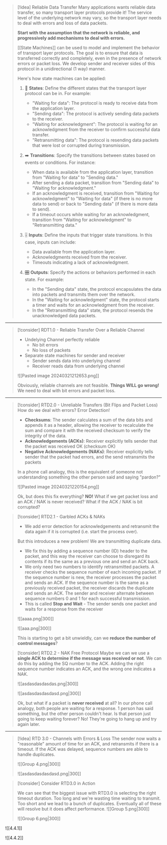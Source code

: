 
> [!idea] Reliable Data Transfer
> Many applications wants reliable data transfer, so many transport layer protocols provide it! The service level of the underlying network may vary, so the transport layer needs to deal with errors and loss of data packets.
> 
> **Start with the assumption that the network is reliable, and progressively add mechanisms to deal with errors.**
> 
> [[State Machines]] can be used to model and implement the behavior of transport layer protocols. The goal is to ensure that data is transferred correctly and completely, even in the presence of network errors or packet loss. We develop sender and receiver sides of this protocol in a unidirectional (1 way) manner.
>
> Here's how state machines can be applied:
>
> 1. 🔵 **States**: Define the different states that the transport layer protocol can be in. For example:
>    - "Waiting for data": The protocol is ready to receive data from the application layer.
>    - "Sending data": The protocol is actively sending data packets to the receiver.
>    - "Waiting for acknowledgment": The protocol is waiting for an acknowledgment from the receiver to confirm successful data transfer.
>    - "Retransmitting data": The protocol is resending data packets that were lost or corrupted during transmission.
>
> 2. ➡️ **Transitions**: Specify the transitions between states based on events or conditions. For instance:
>    - When data is available from the application layer, transition from "Waiting for data" to "Sending data."
>    - After sending a data packet, transition from "Sending data" to "Waiting for acknowledgment."
>    - If an acknowledgment is received, transition from "Waiting for acknowledgment" to "Waiting for data" (if there is no more data to send) or back to "Sending data" (if there is more data to send).
>    - If a timeout occurs while waiting for an acknowledgment, transition from "Waiting for acknowledgment" to "Retransmitting data."
>
> 3. 🎚️ **Inputs**: Define the inputs that trigger state transitions. In this case, inputs can include:
>    - Data available from the application layer.
>    - Acknowledgments received from the receiver.
>    - Timeouts indicating a lack of acknowledgment.
>
> 4. 🎛️ **Outputs**: Specify the actions or behaviors performed in each state. For example:
>    - In the "Sending data" state, the protocol encapsulates the data into packets and transmits them over the network.
>    - In the "Waiting for acknowledgment" state, the protocol starts a timer and waits for an acknowledgment from the receiver.
>    - In the "Retransmitting data" state, the protocol resends the unacknowledged data packets.

<hr>

> [!consider] RDT1.0 - Reliable Transfer Over a Reliable Channel
> - Undelying Channel perfectly reliable
> 	- No bit errors
> 	- No loss of packets
> - Separate state machines for sender and receiver
> 	- Sender sends data into underlying channel
> 	- Receiver reads data from underlying channel
> 
> ![[Pasted image 20240321212653.png]]
> 
> Obviously, reliable channels are not feasible. **Things WILL go wrong!** We need to deal with bit errors and packet loss. 


<hr>

> [!consider] RTD2.0 - Unreliable Transfers (Bit Flips and Packet Loss)
> How do we deal with errors? Error Detection!
> - **Checksums**: The sender calculates a sum of the data bits and appends it as a header, allowing the receiver to recalculate the sum and compare it with the received checksum to verify the integrity of the data.
> - **Acknowledgements (ACKs)**: Receiver explicitly tells sender that the packet was received OK (checksum OK)
> - **Negative Acknowledgements (NAKs)**: Receiver explicitly tells sender that the packet had errors, and the send retransmits the packets
> 
> In a phone call analogy, this is the equivalent of someone not understanding something the other person said and saying "pardon?"
> 
> ![[Pasted image 20240321220154.png]]
> 
> Ok, but does this fix everything? **NO!** What if we get packet loss and an ACK / NAK is never received? What if the ACK / NAK is bit corrupted?
 
> [!consider] RTD2.1 - Garbled ACKs & NAKs
> - We add error detection for acknowledgements and retransmit the data again if it is corrupted (i.e. start the process over). 
> 
> But this introduces a new problem! We are transmitting duplicate data.
> - We fix this by adding a sequence number (ID) header to the packet, and this way the receiver can choose to disregard its contents if its the same as a previous one and send an ACK back.
> - We only need two numbers to identify retransmitted packets. A receiver checks the sequence number of each incoming packet. If the sequence number is new, the receiver processes the packet and sends an ACK. If the sequence number is the same as a previously received packet, the receiver discards the duplicate and sends an ACK. The sender and receiver alternate between sequence numbers 0 and 1 for each successful transmission.
> - This is called **Stop and Wait** - The sender sends one packet and waits for a response from the receiver 
> 
> ![[aaaa.png|300]]
> 
> ![[aaa.png|300]]
> 
> This is starting to get a bit unwieldly, can we **reduce the number of control messages**?



> [!consider] RTD2.2 - NAK Free Protocol
Maybe we can we use a **single ACK to determine if the message was received or not**. We can do this by adding the SQ number to the ACK. Adding the right sequence number indicates an ACK, and the wrong one indicates a NAK.
> 
> ![[asdasdasdasdas.png|300]]
> 
> ![[asdasdasdasdasd.png|300]]
> 
> Ok, but what if a packet is **never received** at all? In our phone call analogy, both people are waiting for a response. 1 person has said something, but the other person couldn't hear. Is that person just going to keep waiting forever? No! They're going to hang up and try again later. 


<hr>


> [!idea] RTD 3.0 - Channels with Errors & Loss
> The sender now waits a "reasonable" amount of time for an ACK, and retransmits if there is a timeout. If the ACK was delayed, sequence numbers are able to handle duplicates. 
> 
> ![[Group 4.png|300]]
> 
> ![[asdasdasdasdasd.png|300]]


> [!consider] Consider RTD3.0 in Action
> 
> We can see that the biggest issue with RTD3.0 is selecting the right timeout duration. Too long and we're wasting time waiting to transmit. Too short and we lead to a bunch of duplicates. Eventually all of these will resolve but it does affect performance. 
> ![[Group 5.png|300]]
> 
> ![[Group 6.png|300]]


![[4.4.1]]

![[4.4.2]]









